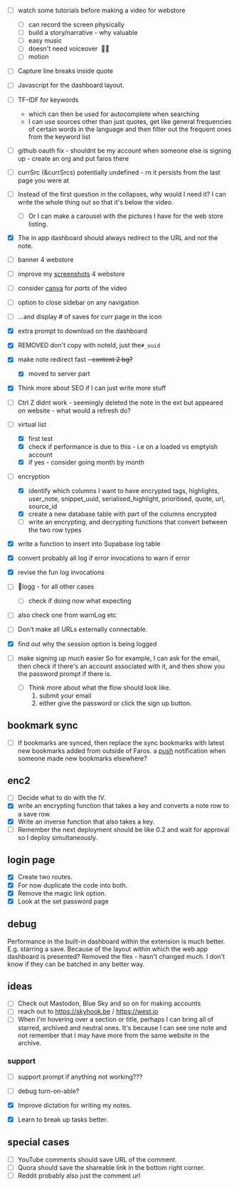 - [ ] watch some tutorials before making a video for webstore
	- [ ] can record the screen physically
	- [ ] build a story/narrative - why valuable
	- [ ] easy music
	- [ ] doesn't need voiceover  🤯😱
	- [ ] motion
- [ ] Capture line breaks inside quote
- [ ] Javascript for the dashboard layout.
- [ ] TF-IDF for keywords
	- which can then be used for autocomplete when searching
	- I can use sources other than just quotes, get like general frequencies of certain words in the language and then filter out the frequent ones from the keyword list
- [ ] github oauth fix - shouldnt be my account when someone else is signing up - create an org and put faros there
- [ ] currSrc (&currSrcs) potentially undefined - rn it persists from the last page you were at
- [ ] Instead of the first question in the collapses, why would I need it? I can write the whole thing out so that it's below the video.
	- [ ] Or I can make a carousel with the pictures I have for the web store listing.
- [x] The in app dashboard should always redirect to the URL and not the note.
- [ ] banner 4 webstore
- [ ] improve my [screenshots](https://farosapp.com/notes/ffce59d7-ce19-426d-8a4c-bcc069de99c9) 4 webstore
- [ ] consider [canva](https://farosapp.com/notes/20b65fbc-fdb4-48de-a725-a365000b8aa7) for *parts* of the video 
- [ ] option to close sidebar on any navigation
- [ ] ...and display # of saves for curr page in the icon
- [x] extra prompt to download on the dashboard
- [x] REMOVED don't copy with noteId, just the`#_uuid`
- [x] make note redirect fast ~~- content 2 bg?~~
	- [x] moved to server part
- [x] Think more about SEO if I can just write more stuff 
- [ ] Ctrl Z didnt work - seemingly deleted the note in the ext but appeared on website - what would a refresh do?

- [ ] virtual list
	- [x] first test
	- [x] check if performance is due to this - i.e on a loaded vs emptyish account
	- [x] if yes - consider going month by month
- [ ] encryption
	- [x] identify which columns I want to have encrypted
		tags, highlights, user_note, snippet_uuid, serialised_highlight, prioritised, quote, url, source_id
	- [x] create a new database table with part of the columns encrypted
	- [ ] write an  encrypting, and decrypting functions that convert between the two row types

- [x] write a function to insert into Supabase log table
- [x] convert probably all log if error invocations to warn if error
- [x] revise the fun log invocations
- [ ] 🔎logg - for all other cases
	- [ ] check if doing now what expecting
- [ ] also check one from warnLog etc
- [ ] Don't make all URLs externally connectable.
- [x] find out why the session option is being logged
- [ ] make signing up much easier
	So for example, I can ask for the email, then check if there's an account associated with it, and then show you the password prompt if there is.
	- [ ] Think more about what the flow should look like.
		1. submit your email 
		2. either give the password or click the sign up button.


## bookmark sync
- [ ] If bookmarks are synced, then replace the sync bookmarks with latest new bookmarks added from outside of Faros.
	a [push](https://dev.farosapp.com/notes/6b92d44f-cfa6-4257-a97a-34b58c2d65b6) notification when someone made new bookmarks elsewhere?
## enc2
- [ ] Decide what to do with the IV.
- [x] write an encrypting function that takes a key and converts a note row to a save row.
- [x] Write an inverse function that also takes a key.
- [ ] Remember the next deployment should be like 0.2 and wait for approval so I deploy simultaneously.

## login page
- [x] Create two routes.
- [x] For now duplicate the code into both.
- [x] Remove the magic link option.
- [x] Look at the set password page

## debug
Performance in the built-in dashboard within the extension is much better.
E.g. starring a save. 
Because of the layout within which the web app dashboard is presented?
Removed the flex - hasn't changed much.
I don't know if they can be batched in any better way.
## ideas
- [ ] Check out Mastodon, Blue Sky and so on for making accounts
- [ ] reach out to https://skyhook.be / https://west.io
- [ ] When I'm hovering over a section or title, perhaps I can bring all of starred, archived and neutral ones.
	It's because I can see one note and not remember that I may have more from the same website in the archive.
### support
- [ ] support prompt if anything not working???
- [ ] debug turn-on-able?

- [x] Improve dictation for writing my notes.
- [x] Learn to break up tasks better.


## special cases
- [ ] YouTube comments should save URL of the comment.
- [ ] Quora should save the shareable link in the bottom right corner.
- [ ] Reddit probably also just the comment url